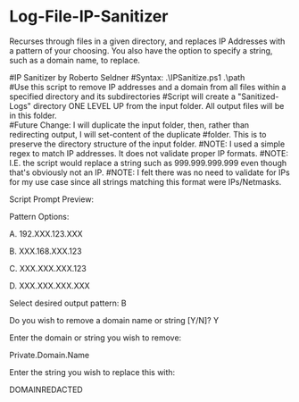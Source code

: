 # Log-File-IP-Sanitizer
Recurses through files in a given directory, and replaces IP Addresses with a pattern of your choosing.  You also have the option to specify a string, such as a domain name, to replace.

#IP Sanitizer by Roberto Seldner
#Syntax: .\IPSanitize.ps1 .\path\
#Use this script to remove IP addresses and a domain from all files within a specified directory and its subdirectories
#Script will create a "Sanitized-Logs" directory ONE LEVEL UP from the input folder.  All output files will be in this folder.  
#Future Change: I will duplicate the input folder, then, rather than redirecting output, I will set-content of the duplicate
#folder.  This is to preserve the directory structure of the input folder.
#NOTE: I used a simple regex to match IP addresses.  It does not validate proper IP formats.
#NOTE: I.E. the script would replace a string such as 999.999.999.999 even though that's obviously not an IP.
#NOTE: I felt there was no need to validate for IPs for my use case since all strings matching this format were IPs/Netmasks.

Script Prompt Preview:

Pattern Options:

A. 192.XXX.123.XXX

B. XXX.168.XXX.123

C. XXX.XXX.XXX.123

D. XXX.XXX.XXX.XXX

Select desired output pattern:
B

Do you wish to remove a domain name or string [Y/N]?
Y

Enter the domain or string you wish to remove:

Private.Domain.Name

Enter the string you wish to replace this with: 

DOMAINREDACTED

